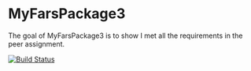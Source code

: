 # MyFarsPackage3

The goal of MyFarsPackage3 is to show I met all the requirements in the peer assignment.

[![Build Status](https://travis-ci.org/MMJansen/MyFarsPackage3.svg?branch=master)](https://travis-ci.org/MMJansen/MyFarsPackage3)



